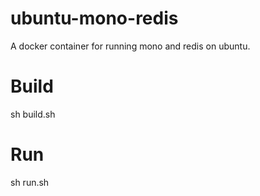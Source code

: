 # ubuntu-mono-redis
A docker container for running mono and redis on ubuntu.

# Build
sh build.sh

# Run
sh run.sh
